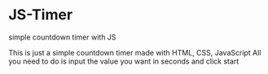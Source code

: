 # JS-Timer
simple countdown timer with JS

This is just a simple countdown timer made with HTML, CSS, JavaScript
All you need to do is input the value you want in seconds and click start
